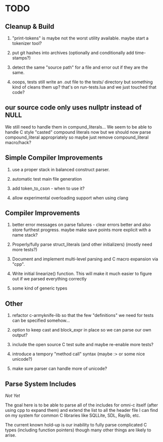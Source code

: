 # TODO

## Cleanup & Build

1. "print-tokens" is maybe not the worst utility available. maybe
   start a tokenizer tool?

1. put git hashes into archives (optionally and conditionally add
time-stamps?)

1. detect the same "source path" for a file and error out if they are
the same.

1. ooops, tests still write an .out file to the tests/ directory but
   something kind of cleans them up? that's on run-tests.lua and we
   just touched that code?

## our source code only uses nullptr instead of NULL

We still need to handle them in compund_literals... We seem to be able
to handle C style "casted" compound literals now but we should now
parse compound_literal appropriately so maybe just remove
compound_literal macro/hack?

## Simple Compiler Improvements

1. use a proper stack in balanced construct parser.

1. automatic test main file generation

1. add token_to_cson - when to use it?

1. allow experimental overloading support when using clang

## Compiler Improvements

1. better error messages on parse failures - clear errors better and
   also store furthest progress. maybe make save points more explicit
   with a name stack?

1. Properly/fully parse struct_literals (and other initializers)
   (mostly need more tests?)

1. Document and implement multi-level parsing and C macro expansion
   via "cpp".

1. Write initial linearize() function. This will make it much easier
   to figure out if we parsed everything correctly

1. some kind of generic types

## Other

1. refactor c-armyknife-lib so that the few "definitions" we need for
   tests can be specified somehow...

1. option to keep cast and block_expr in place so we can parse our own
   output?

1. include the open source C test suite and maybe re-enable more
   tests?

1. introduce a tempory "method call" syntax (maybe :> or some nice
   unicode?)

1. make sure parser can handle more of unicode?

## Parse System Includes

*Not Yet*

The goal here is to be able to parse all of the includes for omni-c
itself (after using cpp to expand them) and extend the list to all the
header file I can find on my system for common C libraries like
SQLLite, SDL, Raylib, etc.

The current known hold-up is our inability to fully parse complicated
C types (including function pointers) though many other things are
likely to arise.

